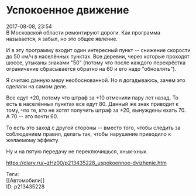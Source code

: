 Успокоенное движение
=====================

   
 2017-08-08, 23:54   
  В Московской области ремонтируют дороги. Как программа называется, я забыл, но это общее явление.   
   
 И в эту программу входит один интересный пункт -- снижение скорости до 50 км/ч в населённых пунктах. Все деревни, через которые проходят шоссе, утыканы знаками "50" (потому что после каждого перекрёстка ограничение сбрасывается обратно на 60 и его надо "обновлять").   
   
 Я считаю данную меру необоснованной. Но я догадываюсь, зачем это сделали на самом деле.   
   
 Все едут +20, потому что штраф за +10 отменили пару лет назад. То есть в населённых пунктах все едут 80. Данный же знак приводит к тому, что те, кто не хотят получить штраф за +20, вынуждены ехать 70. А 70 -- это почти 60.   
   
 То есть это заход с другой стороны -- вместо того, чтобы следить за соблюдением правил, делать так, чтобы нарушение приводило к желаемому эффекту.   
   
 Ну и на пятую передачу не переключишься, хнык-хнык.   
    
 <https://diary.ru/~zHz00/p213435228_uspokoennoe-dvizhenie.htm>   
   
 Теги:   
 [[Автомобили]]   
 ID: p213435228